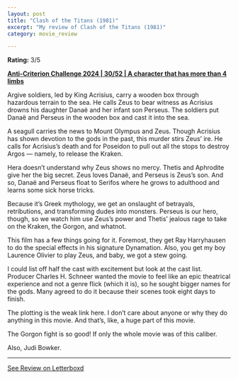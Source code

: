 ```yaml
---
layout: post
title: "Clash of the Titans (1981)"
excerpt: "My review of Clash of the Titans (1981)"
category: movie_review

---
```


**Rating:** 3/5

<b><a href="https://boxd.it/qBmUY/detail">Anti-Criterion Challenge 2024 | 30/52 | A character that has more than 4 limbs</a></b>

Argive soldiers, led by King Acrisius, carry a wooden box through hazardous terrain to the sea. He calls Zeus to bear witness as Acrisius drowns his daughter Danaë and her infant son Perseus. The soldiers put Danaë and Perseus in the wooden box and cast it into the sea.

A seagull carries the news to Mount Olympus and Zeus. Though Acrisius has shown devotion to the gods in the past, this murder stirs Zeus’ ire. He calls for Acrisius’s death and for Poseidon to pull out all the stops to destroy Argos — namely, to release the Kraken.

Hera doesn’t understand why Zeus shows no mercy. Thetis and Aphrodite give her the big secret. Zeus loves Danaë, and Perseus is Zeus’s son. And so, Danaë and Perseus float to Serifos where he grows to adulthood and learns some sick horse tricks.

Because it’s Greek mythology, we get an onslaught of betrayals, retributions, and transforming dudes into monsters. Perseus is our hero, though, so we watch him use Zeus’s power and Thetis’ jealous rage to take on the Kraken, the Gorgon, and whatnot.

This film has a few things going for it. Foremost, they get Ray Harryhausen to do the special effects in his signature Dynamation. Also, you get my boy Laurence Olivier to play Zeus, and baby, we got a stew going. 

I could list off half the cast with excitement but look at the cast list. Producer Charles H. Schneer wanted the movie to feel like an epic theatrical experience and not a genre flick (which it is), so he sought bigger names for the gods. Many agreed to do it because their scenes took eight days to finish.

The plotting is the weak link here. I don’t care about anyone or why they do anything in this movie. And that’s, like, a huge part of this movie.

The Gorgon fight is so good! If only the whole movie was of this caliber.

Also, Judi Bowker.

<hr>

[See Review on Letterboxd](https://boxd.it/6XAjpb)
